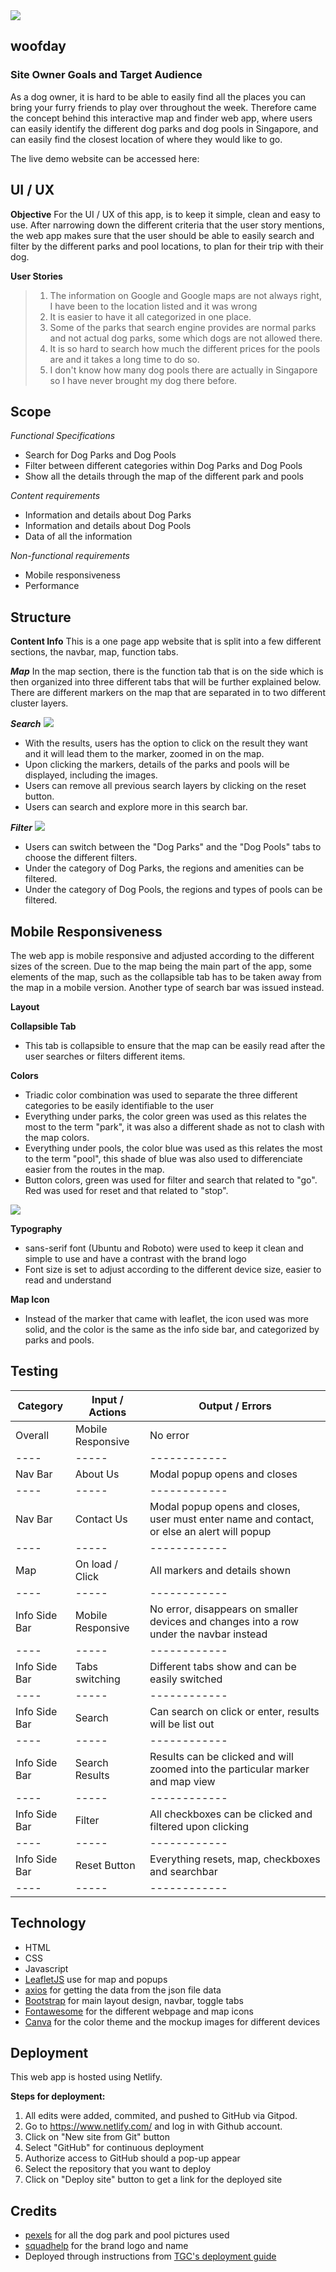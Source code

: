 
<img src="images/mockup1.png" style="margin: 0;">

## woofday

### Site Owner Goals and Target Audience
As a dog owner, it is hard to be able to easily find all the places you can bring your furry friends to play over throughout the week. Therefore came the concept behind this interactive map and finder web app, where users can easily identify the different dog parks and dog pools in Singapore, and can easily find the closest location of where they would like to go.

The live demo website can be accessed here: 

## UI / UX
**Objective**
For the UI / UX of this app, is to keep it simple, clean and easy to use. After narrowing down the different criteria that the user story mentions, the web app makes sure that the user should be able to easily search and filter by the different parks and pool locations, to plan for their trip with their dog. 

**User Stories**
> 1. The information on Google and Google maps are not always right, I have been to the location listed and it was wrong
> 2. It is easier to have it all categorized in one place.
> 3. Some of the parks that search engine provides are normal parks and not actual dog parks, some which dogs are not allowed there.
> 4. It is so hard to search how much the different prices for the pools are and it takes a long time to do so.
> 5. I don't know how many dog pools there are actually in Singapore so I have never brought my dog there before.

## Scope 
_Functional Specifications_
* Search for Dog Parks and Dog Pools
* Filter between different categories within Dog Parks and Dog Pools
* Show all the details through the map of the different park and pools

_Content requirements_
* Information and details about Dog Parks
* Information and details about Dog Pools
* Data of all the information

_Non-functional requirements_
* Mobile responsiveness
* Performance


## Structure 
**Content Info** 
This is a one page app website that is split into a few different sections, the navbar, map, function tabs.

***Map***
In the map section, there is the function tab that is on the side which is then organized into three different tabs that will be further explained below.
There are different markers on the map that are separated in to two different cluster layers.

***Search***
<img src="images/mockup3.png" style="margin: 0;">

* With the results, users has the option to click on the result they want and it will lead them to the marker, zoomed in on the map.
* Upon clicking the markers, details of the parks and pools will be displayed, including the images.
* Users can remove all previous search layers by clicking on the reset button.
* Users can search and explore more in this search bar.

***Filter***
<img src="images/mockup2.png" style="margin: 0;">

* Users can switch between the "Dog Parks" and the "Dog Pools" tabs to choose the different filters.
* Under the category of Dog Parks, the regions and amenities can be filtered.
* Under the category of Dog Pools, the regions and types of pools can be filtered.

## Mobile Responsiveness
The web app is mobile responsive and adjusted according to the different sizes of the screen. Due to the map being the main part of the app, some elements of the map, such as the collapsible tab has to be taken away from the map in a mobile version. Another type of search bar was issued instead.

**Layout**

**Collapsible Tab**
* This tab is collapsible to ensure that the map can be easily read after the user searches or filters different items.

**Colors**
* Triadic color combination was used to separate the three different categories to be easily identifiable to the user
* Everything under parks, the color green was used as this relates the most to the term "park", it was also a different shade as not to clash with the map colors.
* Everything under pools, the color blue was used as this relates the most to the term "pool", this shade of blue was also used to differenciate easier from the routes in the map.
* Button colors, green was used for filter and search that related to "go". Red was used for reset and that related to "stop".

<img src="images/colorwheel.png" style="margin: 0;">

**Typography**
* sans-serif font (Ubuntu and Roboto) were used to keep it clean and simple to use and have a contrast with the brand logo
* Font size is set to adjust according to the different device size, easier to read and understand

**Map Icon**
* Instead of the marker that came with leaflet, the icon used was more solid, and the color is the same as the info side bar, and categorized by parks and pools.

## Testing

|Category|Input / Actions|Output / Errors
|----|-----|------------|
|Overall|Mobile Responsive|No error|
|----|-----|------------|
|Nav Bar|About Us|Modal popup opens and closes|
|----|-----|------------|
|Nav Bar|Contact Us|Modal popup opens and closes, user must enter name and contact, or else an alert will popup|
|----|-----|------------|
|Map|On load / Click|All markers and details shown|
|----|-----|------------|
|Info Side Bar|Mobile Responsive|No error, disappears on smaller devices and changes into a row under the navbar instead|
|----|-----|------------|
|Info Side Bar|Tabs switching|Different tabs show and can be easily switched|
|----|-----|------------|
|Info Side Bar|Search|Can search on click or enter, results will be list out|
|----|-----|------------|
|Info Side Bar|Search Results|Results can be clicked and will zoomed into the particular marker and map view|
|----|-----|------------|
|Info Side Bar|Filter|All checkboxes can be clicked and filtered upon clicking|
|----|-----|------------|
|Info Side Bar|Reset Button|Everything resets, map, checkboxes and searchbar|
|----|-----|------------|


## Technology
* HTML
* CSS
* Javascript
* [LeafletJS](https://leafletjs.com/) use for map and popups
* [axios](https://github.com/axios/axios) for getting the data from the json file data
* [Bootstrap](https://getbootstrap.com) for main layout design, navbar, toggle tabs
* [Fontawesome](https://fontawesome.com/) for the different webpage and map icons
* [Canva](http://www.canva.com) for the color theme and the mockup images for different devices

## Deployment 
This web app is hosted using Netlify.

**Steps for deployment:**
1. All edits were added, commited, and pushed to GitHub via Gitpod.
2. Go to https://www.netlify.com/ and log in with Github account.
3. Click on "New site from Git" button
4. Select "GitHub" for continuous deployment
5. Authorize access to GitHub should a pop-up appear
6. Select the repository that you want to deploy
7. Click on "Deploy site" button to get a link for the deployed site


## Credits

* [pexels](https://www.pexels.com) for all the dog park and pool pictures used
* [squadhelp](squadhelp.com) for the brand logo and name
* Deployed through instructions from [TGC's deployment guide](https://docs.google.com/document/d/1f_aYsk4qqjYjkrWMOK5E2wS6hlasZL-ov7Q05ccSv9c/edit?usp=sharing)

